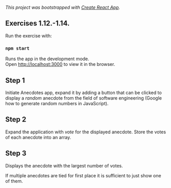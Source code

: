 _This project was bootstrapped with [Create React App](https://github.com/facebook/create-react-app)._

## Exercises 1.12.-1.14.

Run the exercise with:

### `npm start`

Runs the app in the development mode.<br />
Open [http://localhost:3000](http://localhost:3000) to view it in the browser.

## Step 1

Initiate Anecdotes app, expand it by adding a button that can be clicked to display a _random_ anecdote from the field of software engineering (Google how to generate random numbers in JavaScript).

## Step 2

Expand the application with _vote_ for the displayed anecdote. Store the votes of each anecdote into an array.

## Step 3

Displays the anecdote with the largest number of votes.

If multiple anecdotes are tied for first place it is sufficient to just show one of them.
